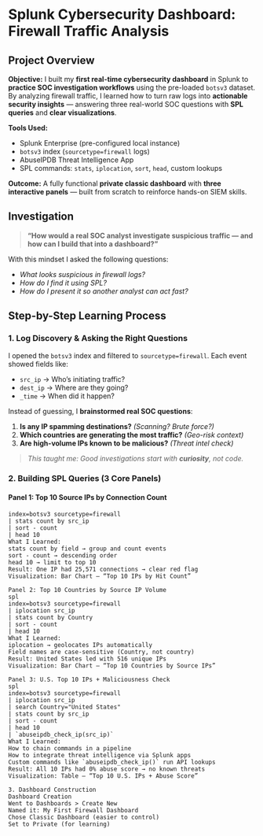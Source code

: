 # Splunk Cybersecurity Dashboard: Firewall Traffic Analysis  

## Project Overview  
**Objective:** I built my **first real-time cybersecurity dashboard** in Splunk to **practice SOC investigation workflows** using the pre-loaded `botsv3` dataset. By analyzing firewall traffic, I learned how to turn raw logs into **actionable security insights** — answering three real-world SOC questions with **SPL queries** and **clear visualizations**.

**Tools Used:**  
- Splunk Enterprise (pre-configured local instance)  
- `botsv3` index (`sourcetype=firewall` logs)  
- AbuseIPDB Threat Intelligence App  
- SPL commands: `stats`, `iplocation`, `sort`, `head`, custom lookups  

**Outcome:** A fully functional **private classic dashboard** with **three interactive panels** — built from scratch to reinforce hands-on SIEM skills.


## Investigation 

> **“How would a real SOC analyst investigate suspicious traffic — and how can I build that into a dashboard?”**

With this mindset I asked the following questions: 
- *What looks suspicious in firewall logs?*  
- *How do I find it using SPL?*  
- *How do I present it so another analyst can act fast?*


## Step-by-Step Learning Process  

### 1. Log Discovery & Asking the Right Questions  
I opened the `botsv3` index and filtered to `sourcetype=firewall`. Each event showed fields like:  
- `src_ip` → Who’s initiating traffic?  
- `dest_ip` → Where are they going?  
- `_time` → When did it happen?  

Instead of guessing, I **brainstormed real SOC questions**:  
1. **Is any IP spamming destinations?** *(Scanning? Brute force?)*  
2. **Which countries are generating the most traffic?** *(Geo-risk context)*  
3. **Are high-volume IPs known to be malicious?** *(Threat intel check)*  

> *This taught me: Good investigations start with **curiosity**, not code.*



### 2. Building SPL Queries (3 Core Panels)  

#### Panel 1: Top 10 Source IPs by Connection Count  
```spl
index=botsv3 sourcetype=firewall 
| stats count by src_ip 
| sort - count 
| head 10
What I Learned:
stats count by field → group and count events
sort - count → descending order
head 10 → limit to top 10
Result: One IP had 25,571 connections → clear red flag
Visualization: Bar Chart – “Top 10 IPs by Hit Count”

Panel 2: Top 10 Countries by Source IP Volume
spl
index=botsv3 sourcetype=firewall 
| iplocation src_ip 
| stats count by Country 
| sort - count 
| head 10
What I Learned:
iplocation → geolocates IPs automatically
Field names are case-sensitive (Country, not country)
Result: United States led with 516 unique IPs
Visualization: Bar Chart – “Top 10 Countries by Source IPs”

Panel 3: U.S. Top 10 IPs + Maliciousness Check
spl
index=botsv3 sourcetype=firewall 
| iplocation src_ip 
| search Country="United States" 
| stats count by src_ip 
| sort - count 
| head 10 
| `abuseipdb_check_ip(src_ip)`
What I Learned:
How to chain commands in a pipeline
How to integrate threat intelligence via Splunk apps
Custom commands like `abuseipdb_check_ip()` run API lookups
Result: All 10 IPs had 0% abuse score → no known threats
Visualization: Table – “Top 10 U.S. IPs + Abuse Score”

3. Dashboard Construction
Dashboard Creation
Went to Dashboards > Create New
Named it: My First Firewall Dashboard
Chose Classic Dashboard (easier to control)
Set to Private (for learning)

